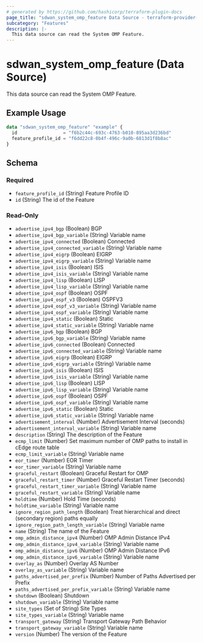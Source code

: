 ```yaml
---
# generated by https://github.com/hashicorp/terraform-plugin-docs
page_title: "sdwan_system_omp_feature Data Source - terraform-provider-sdwan"
subcategory: "Features"
description: |-
  This data source can read the System OMP Feature.
---
```


# sdwan_system_omp_feature (Data Source)

This data source can read the System OMP Feature.

## Example Usage

```terraform
data "sdwan_system_omp_feature" "example" {
  id                 = "f6b2c44c-693c-4763-b010-895aa3d236bd"
  feature_profile_id = "f6dd22c8-0b4f-496c-9a0b-6813d1f8b8ac"
}
```

<!-- schema generated by tfplugindocs -->
## Schema

### Required

- `feature_profile_id` (String) Feature Profile ID
- `id` (String) The id of the Feature

### Read-Only

- `advertise_ipv4_bgp` (Boolean) BGP
- `advertise_ipv4_bgp_variable` (String) Variable name
- `advertise_ipv4_connected` (Boolean) Connected
- `advertise_ipv4_connected_variable` (String) Variable name
- `advertise_ipv4_eigrp` (Boolean) EIGRP
- `advertise_ipv4_eigrp_variable` (String) Variable name
- `advertise_ipv4_isis` (Boolean) ISIS
- `advertise_ipv4_isis_variable` (String) Variable name
- `advertise_ipv4_lisp` (Boolean) LISP
- `advertise_ipv4_lisp_variable` (String) Variable name
- `advertise_ipv4_ospf` (Boolean) OSPF
- `advertise_ipv4_ospf_v3` (Boolean) OSPFV3
- `advertise_ipv4_ospf_v3_variable` (String) Variable name
- `advertise_ipv4_ospf_variable` (String) Variable name
- `advertise_ipv4_static` (Boolean) Static
- `advertise_ipv4_static_variable` (String) Variable name
- `advertise_ipv6_bgp` (Boolean) BGP
- `advertise_ipv6_bgp_variable` (String) Variable name
- `advertise_ipv6_connected` (Boolean) Connected
- `advertise_ipv6_connected_variable` (String) Variable name
- `advertise_ipv6_eigrp` (Boolean) EIGRP
- `advertise_ipv6_eigrp_variable` (String) Variable name
- `advertise_ipv6_isis` (Boolean) ISIS
- `advertise_ipv6_isis_variable` (String) Variable name
- `advertise_ipv6_lisp` (Boolean) LISP
- `advertise_ipv6_lisp_variable` (String) Variable name
- `advertise_ipv6_ospf` (Boolean) OSPF
- `advertise_ipv6_ospf_variable` (String) Variable name
- `advertise_ipv6_static` (Boolean) Static
- `advertise_ipv6_static_variable` (String) Variable name
- `advertisement_interval` (Number) Advertisement Interval (seconds)
- `advertisement_interval_variable` (String) Variable name
- `description` (String) The description of the Feature
- `ecmp_limit` (Number) Set maximum number of OMP paths to install in cEdge route table
- `ecmp_limit_variable` (String) Variable name
- `eor_timer` (Number) EOR Timer
- `eor_timer_variable` (String) Variable name
- `graceful_restart` (Boolean) Graceful Restart for OMP
- `graceful_restart_timer` (Number) Graceful Restart Timer (seconds)
- `graceful_restart_timer_variable` (String) Variable name
- `graceful_restart_variable` (String) Variable name
- `holdtime` (Number) Hold Time (seconds)
- `holdtime_variable` (String) Variable name
- `ignore_region_path_length` (Boolean) Treat hierarchical and direct (secondary region) paths equally
- `ignore_region_path_length_variable` (String) Variable name
- `name` (String) The name of the Feature
- `omp_admin_distance_ipv4` (Number) OMP Admin Distance IPv4
- `omp_admin_distance_ipv4_variable` (String) Variable name
- `omp_admin_distance_ipv6` (Number) OMP Admin Distance IPv6
- `omp_admin_distance_ipv6_variable` (String) Variable name
- `overlay_as` (Number) Overlay AS Number
- `overlay_as_variable` (String) Variable name
- `paths_advertised_per_prefix` (Number) Number of Paths Advertised per Prefix
- `paths_advertised_per_prefix_variable` (String) Variable name
- `shutdown` (Boolean) Shutdown
- `shutdown_variable` (String) Variable name
- `site_types` (Set of String) Site Types
- `site_types_variable` (String) Variable name
- `transport_gateway` (String) Transport Gateway Path Behavior
- `transport_gateway_variable` (String) Variable name
- `version` (Number) The version of the Feature
